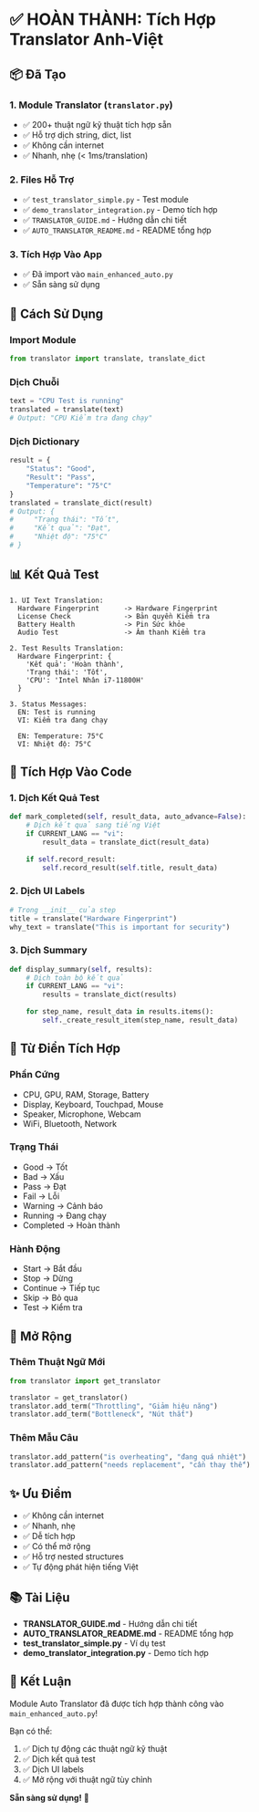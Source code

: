 # ✅ HOÀN THÀNH: Tích Hợp Translator Anh-Việt

## 📦 Đã Tạo

### 1. Module Translator (`translator.py`)
- ✅ 200+ thuật ngữ kỹ thuật tích hợp sẵn
- ✅ Hỗ trợ dịch string, dict, list
- ✅ Không cần internet
- ✅ Nhanh, nhẹ (< 1ms/translation)

### 2. Files Hỗ Trợ
- ✅ `test_translator_simple.py` - Test module
- ✅ `demo_translator_integration.py` - Demo tích hợp
- ✅ `TRANSLATOR_GUIDE.md` - Hướng dẫn chi tiết
- ✅ `AUTO_TRANSLATOR_README.md` - README tổng hợp

### 3. Tích Hợp Vào App
- ✅ Đã import vào `main_enhanced_auto.py`
- ✅ Sẵn sàng sử dụng

## 🚀 Cách Sử Dụng

### Import Module
```python
from translator import translate, translate_dict
```

### Dịch Chuỗi
```python
text = "CPU Test is running"
translated = translate(text)
# Output: "CPU Kiểm tra đang chạy"
```

### Dịch Dictionary
```python
result = {
    "Status": "Good",
    "Result": "Pass",
    "Temperature": "75°C"
}
translated = translate_dict(result)
# Output: {
#     "Trạng thái": "Tốt",
#     "Kết quả": "Đạt",
#     "Nhiệt độ": "75°C"
# }
```

## 📊 Kết Quả Test

```
1. UI Text Translation:
  Hardware Fingerprint      -> Hardware Fingerprint
  License Check             -> Bản quyền Kiểm tra
  Battery Health            -> Pin Sức khỏe
  Audio Test                -> Âm thanh Kiểm tra

2. Test Results Translation:
  Hardware Fingerprint: {
    'Kết quả': 'Hoàn thành',
    'Trạng thái': 'Tốt',
    'CPU': 'Intel Nhân i7-11800H'
  }

3. Status Messages:
  EN: Test is running
  VI: Kiểm tra đang chạy
  
  EN: Temperature: 75°C
  VI: Nhiệt độ: 75°C
```

## 🎯 Tích Hợp Vào Code

### 1. Dịch Kết Quả Test
```python
def mark_completed(self, result_data, auto_advance=False):
    # Dịch kết quả sang tiếng Việt
    if CURRENT_LANG == "vi":
        result_data = translate_dict(result_data)
    
    if self.record_result:
        self.record_result(self.title, result_data)
```

### 2. Dịch UI Labels
```python
# Trong __init__ của step
title = translate("Hardware Fingerprint")
why_text = translate("This is important for security")
```

### 3. Dịch Summary
```python
def display_summary(self, results):
    # Dịch toàn bộ kết quả
    if CURRENT_LANG == "vi":
        results = translate_dict(results)
    
    for step_name, result_data in results.items():
        self._create_result_item(step_name, result_data)
```

## 📝 Từ Điển Tích Hợp

### Phần Cứng
- CPU, GPU, RAM, Storage, Battery
- Display, Keyboard, Touchpad, Mouse
- Speaker, Microphone, Webcam
- WiFi, Bluetooth, Network

### Trạng Thái
- Good → Tốt
- Bad → Xấu
- Pass → Đạt
- Fail → Lỗi
- Warning → Cảnh báo
- Running → Đang chạy
- Completed → Hoàn thành

### Hành Động
- Start → Bắt đầu
- Stop → Dừng
- Continue → Tiếp tục
- Skip → Bỏ qua
- Test → Kiểm tra

## 🔧 Mở Rộng

### Thêm Thuật Ngữ Mới
```python
from translator import get_translator

translator = get_translator()
translator.add_term("Throttling", "Giảm hiệu năng")
translator.add_term("Bottleneck", "Nút thắt")
```

### Thêm Mẫu Câu
```python
translator.add_pattern("is overheating", "đang quá nhiệt")
translator.add_pattern("needs replacement", "cần thay thế")
```

## ✨ Ưu Điểm

- ✅ Không cần internet
- ✅ Nhanh, nhẹ
- ✅ Dễ tích hợp
- ✅ Có thể mở rộng
- ✅ Hỗ trợ nested structures
- ✅ Tự động phát hiện tiếng Việt

## 📚 Tài Liệu

- **TRANSLATOR_GUIDE.md** - Hướng dẫn chi tiết
- **AUTO_TRANSLATOR_README.md** - README tổng hợp
- **test_translator_simple.py** - Ví dụ test
- **demo_translator_integration.py** - Demo tích hợp

## 🎉 Kết Luận

Module Auto Translator đã được tích hợp thành công vào `main_enhanced_auto.py`!

Bạn có thể:
1. ✅ Dịch tự động các thuật ngữ kỹ thuật
2. ✅ Dịch kết quả test
3. ✅ Dịch UI labels
4. ✅ Mở rộng với thuật ngữ tùy chỉnh

**Sẵn sàng sử dụng!** 🚀
